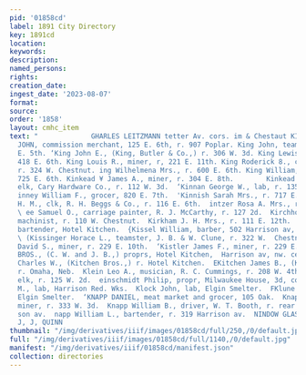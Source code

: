 ```yaml
---
pid: '01858cd'
label: 1891 City Directory
key: 1891cd
location: 
keywords: 
description: 
named_persons: 
rights: 
creation_date: 
ingest_date: '2023-08-07'
format: 
source: 
order: '1858'
layout: cmhc_item
text: "             GHARLES LEITZMANN tetter Av. cors. im & Chestaut KIN 157 KNA  ‘KING
  JOHN, commission merchant, 125 E. 6th, r. 907 Poplar. King John, teamater, r. 827
  E. 5th. ‘King John E., (King, Butler & Co.,) r. 306 W. 3d. King Lewis, miner, r.
  418 E. 6th. King Louis R., miner, r, 221 E. 11th. King Roderick 8., civil engineer,
  r. 324 W. Chestnut. ing Wilhelmena Mrs., r. 600 E. 6th. King William, miner, r.
  725 E. 6th. Kinkead ¥ James A., miner, r. 304 E. 8th.        Kinkead Walter B.,
  elk, Cary Hardware Co., r. 112 W. 3d.  ‘Kinnan George W., lab, r. 135 W. Front.
  inney William F., grocer, 820 E. 7th.  'Kinnish Sarah Mrs., r. 717 E. 7th.  ‘Kinsey
  H. M., clk, R. H. Beggs & Co., r. 116 E. 6th.  intzer Rosa A. Mrs., r. 127 H. 2d.
  \ ee Samuel O., carriage painter, R. J. McCarthy, r. 127 2d.  Kirchhoff William,
  machinist, r. 110 W. Chestnut.  Kirkham J. H. Mrs., r. 111 E. 12th.  Kissel Charles,
  bartender, Hotel Kitchen.  {Kissel William, barber, 502 Harrison av, r. 102 N. Hemlock.
  \ (Kissinger Horace L., teamster, J. B. & W. Clune, r. 322 W.  Chestnut.  Kistler
  David S., miner, r. 229 E. 10th.  ‘Kistler James F., miner, r. 229 E. 10th.  KITCHEN
  BROS., (C. W. and J. B.,) proprs, Hotel Kitchen,  Harrison av, nw. cer. 7th.  ‘Kitchen
  Charles W., (Kitchen Bros.,) r. Hotel Kitchen.  EKitchen James B., (Kitchen Bros.,)
  r. Omaha, Neb.  Klein Leo A., musician, R. C. Cummings, r. 208 W. 4th.  Klein Marcus,
  elk, r. 125 W. 2d.  einschmidt Philip, propr, Milwaukee House, 3d, cor. Oak.  Kleybor
  M., lab, Harrison Red. Wks.  Klock John, lab, Elgin Smelter.  FKlune Jobn, lab,
  Elgin Smelter.  ‘KNAPP DANIEL, meat market and grocer, 105 Oak.  Knapp Richard,
  miner, r. 333 W. 3d.  Knapp William B., driver, W. T. Booth, r. rear 708 Harri-
  son av.  napp William L., bartender, r. 319 Harrison av.  NINDOW GLASS, vers srexer.
  J, J, QUINN                                                                      BR "
thumbnail: "/img/derivatives/iiif/images/01858cd/full/250,/0/default.jpg"
full: "/img/derivatives/iiif/images/01858cd/full/1140,/0/default.jpg"
manifest: "/img/derivatives/iiif/01858cd/manifest.json"
collection: directories
---
```

